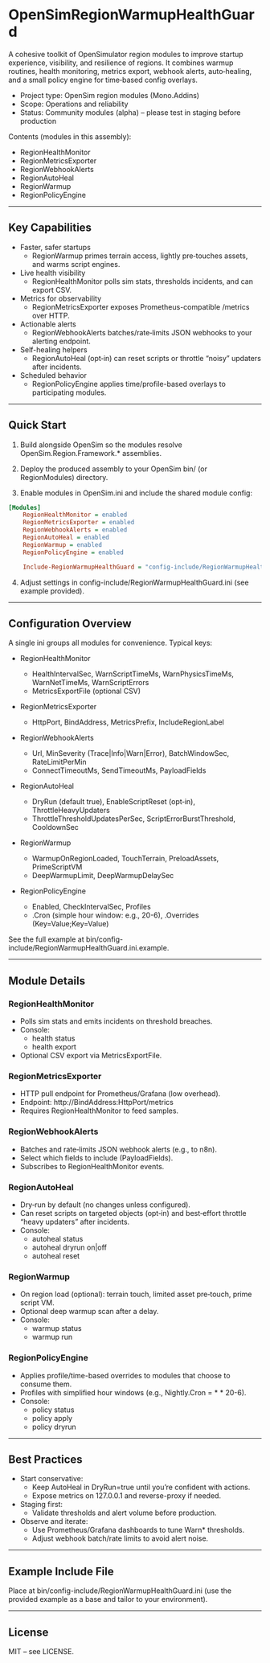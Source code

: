 # OpenSimRegionWarmupHealthGuard

A cohesive toolkit of OpenSimulator region modules to improve startup experience, visibility, and resilience of regions. It combines warmup routines, health monitoring, metrics export, webhook alerts, auto‑healing, and a small policy engine for time‑based config overlays.

- Project type: OpenSim region modules (Mono.Addins)
- Scope: Operations and reliability
- Status: Community modules (alpha) – please test in staging before production

Contents (modules in this assembly):
- RegionHealthMonitor
- RegionMetricsExporter
- RegionWebhookAlerts
- RegionAutoHeal
- RegionWarmup
- RegionPolicyEngine

---

## Key Capabilities

- Faster, safer startups
    - RegionWarmup primes terrain access, lightly pre‑touches assets, and warms script engines.
- Live health visibility
    - RegionHealthMonitor polls sim stats, thresholds incidents, and can export CSV.
- Metrics for observability
    - RegionMetricsExporter exposes Prometheus-compatible /metrics over HTTP.
- Actionable alerts
    - RegionWebhookAlerts batches/rate‑limits JSON webhooks to your alerting endpoint.
- Self-healing helpers
    - RegionAutoHeal (opt‑in) can reset scripts or throttle “noisy” updaters after incidents.
- Scheduled behavior
    - RegionPolicyEngine applies time/profile-based overlays to participating modules.

---

## Quick Start

1) Build alongside OpenSim so the modules resolve OpenSim.Region.Framework.* assemblies.

2) Deploy the produced assembly to your OpenSim bin/ (or RegionModules) directory.

3) Enable modules in OpenSim.ini and include the shared module config:

~~~ini
[Modules] 
    RegionHealthMonitor = enabled 
    RegionMetricsExporter = enabled 
    RegionWebhookAlerts = enabled 
    RegionAutoHeal = enabled 
    RegionWarmup = enabled 
    RegionPolicyEngine = enabled

    Include-RegionWarmupHealthGuard = "config-include/RegionWarmupHealthGuard.ini"
~~~


4) Adjust settings in config-include/RegionWarmupHealthGuard.ini (see example provided).

---

## Configuration Overview

A single ini groups all modules for convenience. Typical keys:

- RegionHealthMonitor
    - HealthIntervalSec, WarnScriptTimeMs, WarnPhysicsTimeMs, WarnNetTimeMs, WarnScriptErrors
    - MetricsExportFile (optional CSV)

- RegionMetricsExporter
    - HttpPort, BindAddress, MetricsPrefix, IncludeRegionLabel

- RegionWebhookAlerts
    - Url, MinSeverity (Trace|Info|Warn|Error), BatchWindowSec, RateLimitPerMin
    - ConnectTimeoutMs, SendTimeoutMs, PayloadFields

- RegionAutoHeal
    - DryRun (default true), EnableScriptReset (opt‑in), ThrottleHeavyUpdaters
    - ThrottleThresholdUpdatesPerSec, ScriptErrorBurstThreshold, CooldownSec

- RegionWarmup
    - WarmupOnRegionLoaded, TouchTerrain, PreloadAssets, PrimeScriptVM
    - DeepWarmupLimit, DeepWarmupDelaySec

- RegionPolicyEngine
    - Enabled, CheckIntervalSec, Profiles
    - <Profile>.Cron (simple hour window: e.g., 20-6), <Profile>.Overrides (Key=Value;Key=Value)

See the full example at bin/config-include/RegionWarmupHealthGuard.ini.example.

---

## Module Details

### RegionHealthMonitor
- Polls sim stats and emits incidents on threshold breaches.
- Console:
    - health status
    - health export
- Optional CSV export via MetricsExportFile.

### RegionMetricsExporter
- HTTP pull endpoint for Prometheus/Grafana (low overhead).
- Endpoint: http://BindAddress:HttpPort/metrics
- Requires RegionHealthMonitor to feed samples.

### RegionWebhookAlerts
- Batches and rate‑limits JSON webhook alerts (e.g., to n8n).
- Select which fields to include (PayloadFields).
- Subscribes to RegionHealthMonitor events.

### RegionAutoHeal
- Dry‑run by default (no changes unless configured).
- Can reset scripts on targeted objects (opt‑in) and best‑effort throttle “heavy updaters” after incidents.
- Console:
    - autoheal status
    - autoheal dryrun on|off
    - autoheal reset <objectId>

### RegionWarmup
- On region load (optional): terrain touch, limited asset pre‑touch, prime script VM.
- Optional deep warmup scan after a delay.
- Console:
    - warmup status
    - warmup run

### RegionPolicyEngine
- Applies profile/time-based overrides to modules that choose to consume them.
- Profiles with simplified hour windows (e.g., Nightly.Cron = * * 20-6).
- Console:
    - policy status
    - policy apply <Profile>
    - policy dryrun <Profile>

---

## Best Practices

- Start conservative:
    - Keep AutoHeal in DryRun=true until you’re confident with actions.
    - Expose metrics on 127.0.0.1 and reverse-proxy if needed.
- Staging first:
    - Validate thresholds and alert volume before production.
- Observe and iterate:
    - Use Prometheus/Grafana dashboards to tune Warn* thresholds.
    - Adjust webhook batch/rate limits to avoid alert noise.

---

## Example Include File

Place at bin/config-include/RegionWarmupHealthGuard.ini (use the provided example as a base and tailor to your environment).

---

## License

MIT – see LICENSE.